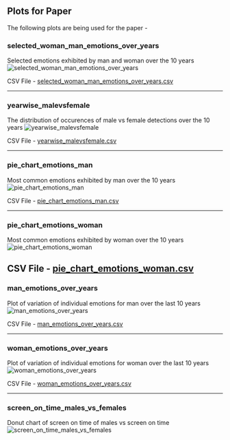 ## Plots for Paper
The following plots are being used for the paper -


### selected_woman_man_emotions_over_years 
Selected emotions exhibited by man and woman over the 10 years
![selected_woman_man_emotions_over_years](https://github.com/mayank26saxena/gender-bias-detection/blob/master/plots-for-paper/selected_woman_man_emotions_over_years.png)  


CSV File - [selected_woman_man_emotions_over_years.csv](https://github.com/mayank26saxena/gender-bias-detection/blob/master/plots-for-paper/csv-files/selected_woman_man_emotions_over_years.csv)


--- 

### yearwise_malevsfemale
The distribution of occurences of male vs female detections over the 10 years
![yearwise_malevsfemale](https://github.com/mayank26saxena/gender-bias-detection/blob/master/plots-for-paper/yearwise_malevsfemale.png)  

CSV File - [yearwise_malevsfemale.csv](https://github.com/mayank26saxena/gender-bias-detection/blob/master/plots-for-paper/csv-files/yearwise_malevsfemale.csv)


---


### pie_chart_emotions_man 
Most common emotions exhibited by man over the 10 years
![pie_chart_emotions_man](https://github.com/mayank26saxena/gender-bias-detection/blob/master/plots-for-paper/pie_chart_emotions_man.png)  


CSV File - [pie_chart_emotions_man.csv](https://github.com/mayank26saxena/gender-bias-detection/blob/master/plots-for-paper/csv-files/pie_chart_emotions_man.csv)

--- 

### pie_chart_emotions_woman
Most common emotions exhibited by woman over the 10 years
![pie_chart_emotions_woman](https://github.com/mayank26saxena/gender-bias-detection/blob/master/plots-for-paper/pie_chart_emotions_woman.png)  


CSV File - [pie_chart_emotions_woman.csv](https://github.com/mayank26saxena/gender-bias-detection/blob/master/plots-for-paper/csv-files/pie_chart_emotions_woman.csv)
--- 

### man_emotions_over_years
Plot of variation of individual emotions for man over the last 10 years
![man_emotions_over_years](https://github.com/mayank26saxena/gender-bias-detection/blob/master/plots-for-paper/man_emotions_over_years.png)  


CSV File - [man_emotions_over_years.csv](https://github.com/mayank26saxena/gender-bias-detection/blob/master/plots-for-paper/csv-files/man_emotions_over_years.csv)

--- 

### woman_emotions_over_years
Plot of variation of individual emotions for woman over the last 10 years
![woman_emotions_over_years](https://github.com/mayank26saxena/gender-bias-detection/blob/master/plots-for-paper/woman_emotions_over_years.png)  


CSV File - [woman_emotions_over_years.csv](https://github.com/mayank26saxena/gender-bias-detection/blob/master/plots-for-paper/csv-files/woman_emotions_over_years.csv)

--- 

### screen_on_time_males_vs_females
Donut chart of screen on time of males vs screen on time 
![screen_on_time_males_vs_females](https://github.com/mayank26saxena/gender-bias-detection/blob/master/plots-for-paper/screen_on_time_males_vs_females.png)  

